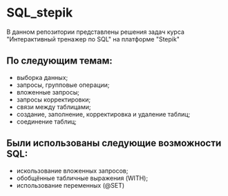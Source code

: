 # SQL_stepik
В данном репозитории представлены решения задач курса "Интерактивный тренажер по SQL"  на платформе "Stepik"

## По следующим темам:
* выборка данных;
* запросы, групповые операции; 
* вложенные запросы;
* запросы корректировки;
* связи между таблицами;
* создание, заполнение, корректировка и удаление таблиц;
* соединение таблиц;

## Были использованы следующие возможности SQL:
* искользование вложенных запросов;
* обобщённые табличные выражения (WITH);
* использование переменных (@SET)
